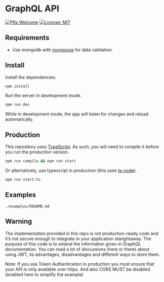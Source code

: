 # GraphQL API

[![PRs Welcome](https://img.shields.io/badge/PRs-welcome-brightgreen.svg)](http://makeapullrequest.com) [![License: MIT](https://img.shields.io/badge/License-MIT-yellow.svg)](https://opensource.org/licenses/MIT)

## Requirements 

- Use mongodb with [mongoose](https://github.com/Automattic/mongoose) for data validation.

## Install

Install the dependencies.

```sh
npm install
```

Run the server in development mode.

```sh
npm run dev
```

While in development mode; the app will listen for changes and reload automatically.

## Production

This repository uses [TypeScript](https://www.typescriptlang.org/). As such, you will need to compile it before you run the production version.

```sh
npm run compile && npm run start
```

Or alternatively, use typescript in production (this uses [ts-node](https://github.com/TypeStrong/ts-node)).

```sh
npm run start:ts
```

## Examples
  
`./examples/README.md` 

## Warning

The implementation provided in this repo is not production-ready code and it’s not secure enough to integrate in your 
application starightaway. The purpose of this code is to extend the information given in GraphQL documentation. You can read 
a lot of discussions (here or there) about using JWT, its advantages, disadvantages and different ways to store them.

Note: If you use Token Authentication in production you must ensure that your API is only available over https. And also CORS MUST be disabled (enabled here to simplify the example)
